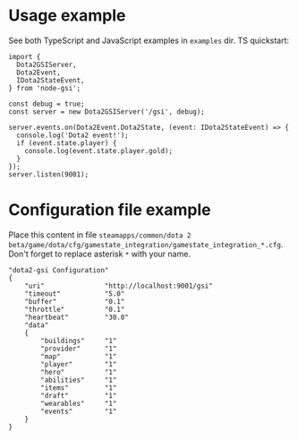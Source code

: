 
# Usage example
See both TypeScript and JavaScript examples in `examples` dir. TS quickstart:
```
import { 
  Dota2GSIServer,
  Dota2Event,
  IDota2StateEvent,
} from 'node-gsi';
  
const debug = true;
const server = new Dota2GSIServer('/gsi', debug);

server.events.on(Dota2Event.Dota2State, (event: IDota2StateEvent) => {
  console.log('Dota2 event!');
  if (event.state.player) {
    console.log(event.state.player.gold);
  }
});
server.listen(9001);
```
# Configuration file example
Place this content in file `steamapps/common/dota 2 beta/game/dota/cfg/gamestate_integration/gamestate_integration_*.cfg`. 
Don't forget to replace asterisk `*` with your name.

```
"dota2-gsi Configuration"
{
    "uri"               "http://localhost:9001/gsi"
    "timeout"           "5.0"
    "buffer"            "0.1"
    "throttle"          "0.1"
    "heartbeat"         "30.0"
    "data"
    {
        "buildings"     "1"
        "provider"      "1"
        "map"           "1"
        "player"        "1"
        "hero"          "1"
        "abilities"     "1"
        "items"         "1"
        "draft"         "1"
        "wearables"     "1"
        "events"        "1"
    }
}
```
